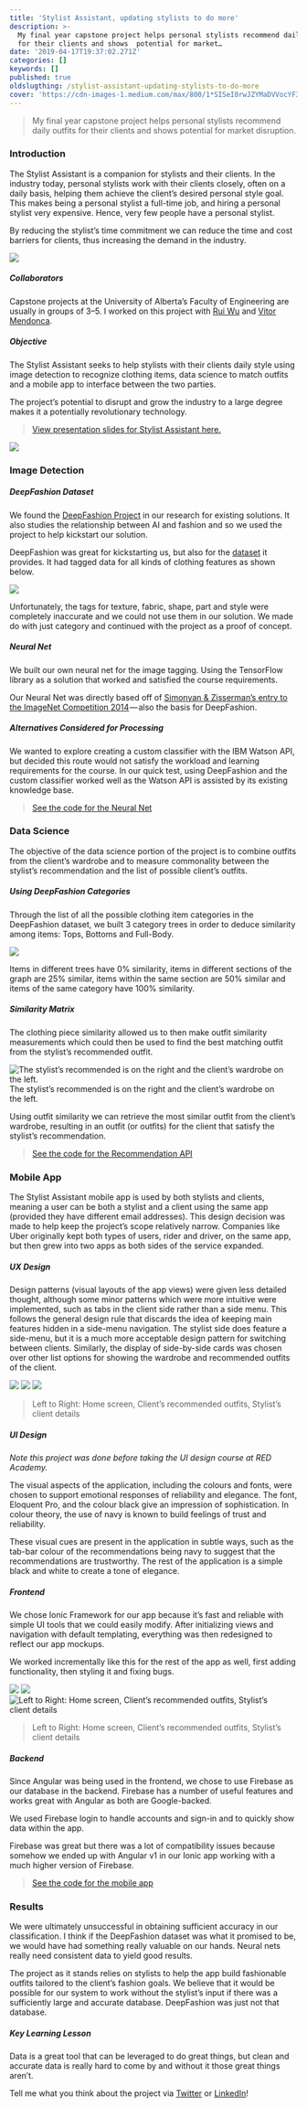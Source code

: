 ```yaml
---
title: 'Stylist Assistant, updating stylists to do more'
description: >-
  My final year capstone project helps personal stylists recommend daily outfits
  for their clients and shows  potential for market…
date: '2019-04-17T19:37:02.271Z'
categories: []
keywords: []
published: true
oldslugthing: /stylist-assistant-updating-stylists-to-do-more
cover: 'https://cdn-images-1.medium.com/max/800/1*SISeI0rwJZYMaDVVocYF3g.png'
---
```


> My final year capstone project helps personal stylists recommend daily outfits for their clients and shows potential for market disruption.

### Introduction

The Stylist Assistant is a companion for stylists and their clients. In the industry today, personal stylists work with their clients closely, often on a daily basis, helping them achieve the client’s desired personal style goal. This makes being a personal stylist a full-time job, and hiring a personal stylist very expensive. Hence, very few people have a personal stylist.

By reducing the stylist’s time commitment we can reduce the time and cost barriers for clients, thus increasing the demand in the industry.

![](https://cdn-images-1.medium.com/max/800/1*H2VpCIxNt9mqV1Jff74W1Q.jpeg)

##### Collaborators

Capstone projects at the University of Alberta’s Faculty of Engineering are usually in groups of 3–5. I worked on this project with [Rui Wu](https://www.linkedin.com/in/rui-wu-3812a2164/) and [Vitor Mendonca](https://www.linkedin.com/in/v%C3%ADtor-mendon%C3%A7a-221151b0/).

##### Objective

The Stylist Assistant seeks to help stylists with their clients daily style using image detection to recognize clothing items, data science to match outfits and a mobile app to interface between the two parties.

The project’s potential to disrupt and grow the industry to a large degree makes it a potentially revolutionary technology.

> [View presentation slides for Stylist Assistant here.](https://docs.google.com/presentation/d/1U4SbZmzaiIkmf1hJq27UpBQrJmhd1VahhA49iJoCT1k/edit?usp=sharing)

![](https://cdn-images-1.medium.com/max/800/1*wbElysDqE7oqwJZlm47dvQ.png)

### Image Detection

##### DeepFashion Dataset

We found the [DeepFashion Project](https://liuziwei7.github.io/projects/DeepFashion.html) in our research for existing solutions. It also studies the relationship between AI and fashion and so we used the project to help kickstart our solution.

DeepFashion was great for kickstarting us, but also for the [dataset](http://mmlab.ie.cuhk.edu.hk/projects/DeepFashion.html) it provides. It had tagged data for all kinds of clothing features as shown below.

![](https://cdn-images-1.medium.com/max/800/0*DkyuFZrKj4CgmLzl.jpg)

Unfortunately, the tags for texture, fabric, shape, part and style were completely inaccurate and we could not use them in our solution. We made do with just category and continued with the project as a proof of concept.

##### Neural Net

We built our own neural net for the image tagging. Using the TensorFlow library as a solution that worked and satisfied the course requirements.

Our Neural Net was directly based off of [Simonyan & Zisserman’s entry to the ImageNet Competition 2014](http://www.image-net.org/challenges/LSVRC/2014/) — also the basis for DeepFashion.

##### Alternatives Considered for Processing

We wanted to explore creating a custom classifier with the IBM Watson API, but decided this route would not satisfy the workload and learning requirements for the course. In our quick test, using DeepFashion and the custom classifier worked well as the Watson API is assisted by its existing knowledge base.

> [See the code for the Neural Net](https://github.com/askalburgi/stylist-assistant/tree/master/Project%20Source/neural-network)

### Data Science

The objective of the data science portion of the project is to combine outfits from the client’s wardrobe and to measure commonality between the stylist’s recommendation and the list of possible client’s outfits.

##### Using DeepFashion Categories

Through the list of all the possible clothing item categories in the DeepFashion dataset, we built 3 category trees in order to deduce similarity among items: Tops, Bottoms and Full-Body.

![](https://cdn-images-1.medium.com/max/800/1*xV3tu3251zPOZSr0_q0jzg.png)

Items in different trees have 0% similarity, items in different sections of the graph are 25% similar, items within the same section are 50% similar and items of the same category have 100% similarity.

##### Similarity Matrix

The clothing piece similarity allowed us to then make outfit similarity measurements which could then be used to find the best matching outfit from the stylist’s recommended outfit.

![The stylist’s recommended is on the right and the client’s wardrobe on the left.](https://cdn-images-1.medium.com/max/800/1*SISeI0rwJZYMaDVVocYF3g.png)
The stylist’s recommended is on the right and the client’s wardrobe on the left.

Using outfit similarity we can retrieve the most similar outfit from the client’s wardrobe, resulting in an outfit (or outfits) for the client that satisfy the stylist’s recommendation.

> [See the code for the Recommendation API](https://github.com/askalburgi/stylist-assistant/tree/master/Project%20Source/recommender)

### Mobile App

The Stylist Assistant mobile app is used by both stylists and clients, meaning a user can be both a stylist and a client using the same app (provided they have different email addresses). This design decision was made to help keep the project’s scope relatively narrow. Companies like Uber originally kept both types of users, rider and driver, on the same app, but then grew into two apps as both sides of the service expanded.

##### UX Design

Design patterns (visual layouts of the app views) were given less detailed thought, although some minor patterns which were more intuitive were implemented, such as tabs in the client side rather than a side menu. This follows the general design rule that discards the idea of keeping main features hidden in a side-menu navigation. The stylist side does feature a side-menu, but it is a much more acceptable design pattern for switching between clients. Similarly, the display of side-by-side cards was chosen over other list options for showing the wardrobe and recommended outfits of the client.

![](https://cdn-images-1.medium.com/max/400/0*djuOs4oNY9MJRgBT)
![](https://cdn-images-1.medium.com/max/400/0*mly3daHo0l2Lb1jX)
![](https://cdn-images-1.medium.com/max/400/0*NHoqSqItIBWuqQbh)
> Left to Right: Home screen, Client’s recommended outfits, Stylist’s client details

##### UI Design

_Note this project was done before taking the UI design course at RED Academy._

The visual aspects of the application, including the colours and fonts, were chosen to support emotional responses of reliability and elegance. The font, Eloquent Pro, and the colour black give an impression of sophistication. In colour theory, the use of navy is known to build feelings of trust and reliability.

These visual cues are present in the application in subtle ways, such as the tab-bar colour of the recommendations being navy to suggest that the recommendations are trustworthy. The rest of the application is a simple black and white to create a tone of elegance.

##### Frontend

We chose Ionic Framework for our app because it’s fast and reliable with simple UI tools that we could easily modify. After initializing views and navigation with default templating, everything was then redesigned to reflect our app mockups.

We worked incrementally like this for the rest of the app as well, first adding functionality, then styling it and fixing bugs.

![](https://cdn-images-1.medium.com/max/400/0*LlK-kfS_7MU-mu_X)
![](https://cdn-images-1.medium.com/max/400/0*91yXBox7Oj-F21AI)
![Left to Right: Home screen, Client’s recommended outfits, Stylist’s client details](https://cdn-images-1.medium.com/max/400/0*OG0DA3QKeXMPxC3N)
> Left to Right: Home screen, Client’s recommended outfits, Stylist’s client details

##### Backend

Since Angular was being used in the frontend, we chose to use Firebase as our database in the backend. Firebase has a number of useful features and works great with Angular as both are Google-backed.

We used Firebase login to handle accounts and sign-in and to quickly show data within the app.

Firebase was great but there was a lot of compatibility issues because somehow we ended up with Angular v1 in our Ionic app working with a much higher version of Firebase.

> [See the code for the mobile app](https://github.com/askalburgi/stylist-assistant/tree/master/Project%20Source)

### Results

We were ultimately unsuccessful in obtaining sufficient accuracy in our classification. I think if the DeepFashion dataset was what it promised to be, we would have had something really valuable on our hands. Neural nets really need consistent data to yield good results.

The project as it stands relies on stylists to help the app build fashionable outfits tailored to the client’s fashion goals. We believe that it would be possible for our system to work without the stylist’s input if there was a sufficiently large and accurate database. DeepFashion was just not that database.

##### Key Learning Lesson

Data is a great tool that can be leveraged to do great things, but clean and accurate data is really hard to come by and without it those great things aren’t.

Tell me what you think about the project via [Twitter](http://twitter.com/askalburgi) or [LinkedIn](https://www.linkedin.com/in/arjun-kalburgi-82b25058/)!
